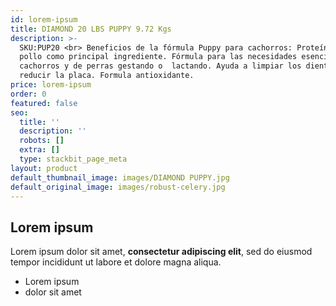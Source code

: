 ```yaml
---
id: lorem-ipsum
title: DIAMOND 20 LBS PUPPY 9.72 Kgs
description: >-
  SKU:PUP20 <br> Beneficios de la fórmula Puppy para cachorros: Proteína de
  pollo como principal ingrediente. Fórmula para las necesidades esenciales de
  cachorros y de perras gestando o  lactando. Ayuda a limpiar los dientes y
  reducir la placa. Formula antioxidante.
price: lorem-ipsum
order: 0
featured: false
seo:
  title: ''
  description: ''
  robots: []
  extra: []
  type: stackbit_page_meta
layout: product
default_thumbnail_image: images/DIAMOND PUPPY.jpg
default_original_image: images/robust-celery.jpg
---
```

## Lorem ipsum

Lorem ipsum dolor sit amet, **consectetur adipiscing elit**, sed do eiusmod tempor incididunt ut labore et dolore magna aliqua.

- Lorem ipsum
- dolor sit amet